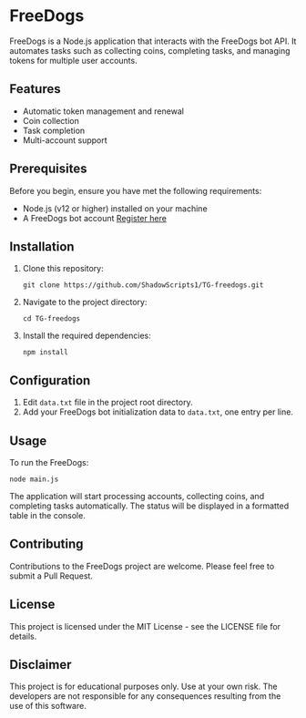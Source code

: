 # FreeDogs

FreeDogs is a Node.js application that interacts with the FreeDogs bot API. It automates tasks such as collecting coins, completing tasks, and managing tokens for multiple user accounts.

## Features

- Automatic token management and renewal
- Coin collection
- Task completion
- Multi-account support

## Prerequisites

Before you begin, ensure you have met the following requirements:

- Node.js (v12 or higher) installed on your machine
- A FreeDogs bot account [Register here](https://t.me/theFreeDogs_bot/app?startapp=ref_rM0D8M81)

## Installation

1. Clone this repository:

   ```
   git clone https://github.com/ShadowScripts1/TG-freedogs.git
   ```

2. Navigate to the project directory:

   ```
   cd TG-freedogs
   ```

3. Install the required dependencies:
   ```
   npm install
   ```

## Configuration

1. Edit `data.txt` file in the project root directory.
2. Add your FreeDogs bot initialization data to `data.txt`, one entry per line.

## Usage

To run the FreeDogs:

```
node main.js
```

The application will start processing accounts, collecting coins, and completing tasks automatically. The status will be displayed in a formatted table in the console.

## Contributing

Contributions to the FreeDogs project are welcome. Please feel free to submit a Pull Request.

## License

This project is licensed under the MIT License - see the LICENSE file for details.

## Disclaimer

This project is for educational purposes only. Use at your own risk. The developers are not responsible for any consequences resulting from the use of this software.
